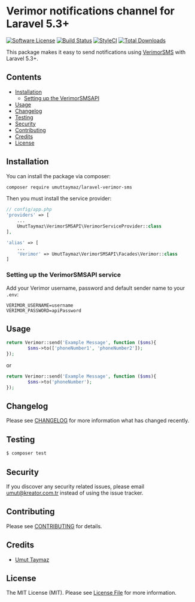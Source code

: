 # Verimor notifications channel for Laravel 5.3+

[![Software License](https://img.shields.io/badge/license-MIT-brightgreen.svg?style=flat-square)](LICENSE.md)
[![Build Status](https://img.shields.io/travis/umuttaymaz/laravel-verimor-sms/master.svg?style=flat-square)](https://travis-ci.org/umuttaymaz/laravel-verimor-sms)
[![StyleCI](https://styleci.io/repos/123347343/shield)](https://styleci.io/repos/123153620)
[![Total Downloads](https://img.shields.io/packagist/dt/umuttaymaz/laravel-verimor-sms.svg?style=flat-square)](https://packagist.org/packages/umuttaymaz/laravel-verimor-sms)

This package makes it easy to send notifications using [VerimorSMS](https://verimor.com.tr) with Laravel 5.3+.

## Contents

- [Installation](#installation)
	- [Setting up the VerimorSMSAPI](#setting-up-the-VerimorSMSAPI-service)
- [Usage](#usage)
- [Changelog](#changelog)
- [Testing](#testing)
- [Security](#security)
- [Contributing](#contributing)
- [Credits](#credits)
- [License](#license)


## Installation

You can install the package via composer:

```bash
composer require umuttaymaz/laravel-verimor-sms
```

Then you must install the service provider:
```php
// config/app.php
'providers' => [
    ...
    UmutTaymaz\VerimorSMSAPI\VerimorServiceProvider::class
],

'alias' => [
    ...
    'Verimor' => UmutTaymaz\VerimorSMSAPI\Facades\Verimor::class
]
```

### Setting up the VerimorSMSAPI service

Add your Verimor username, password and default sender name to your `.env`:

```
VERIMOR_USERNAME=username
VERIMOR_PASSWORD=apiPassword
```
## Usage

```php
return Verimor::send('Example Message', function ($sms){
        $sms->to(['phoneNumber1', 'phoneNumber2']);
});
```

or

```php
return Verimor::send('Example Message', function ($sms){
        $sms->to('phoneNumber');
});
```

## Changelog

Please see [CHANGELOG](CHANGELOG.md) for more information what has changed recently.

## Testing

``` bash
$ composer test
```

## Security

If you discover any security related issues, please email umut@kreator.com.tr instead of using the issue tracker.

## Contributing

Please see [CONTRIBUTING](CONTRIBUTING.md) for details.

## Credits

- [Umut Taymaz](https://github.com/umuttaymaz)

## License

The MIT License (MIT). Please see [License File](LICENSE.md) for more information.
